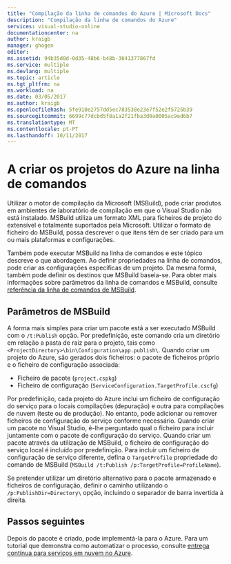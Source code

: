 ```yaml
---
title: "Compilação da linha de comandos do Azure | Microsoft Docs"
description: "Compilação da linha de comandos do Azure"
services: visual-studio-online
documentationcenter: na
author: kraigb
manager: ghogen
editor: 
ms.assetid: 94b35d0d-0d35-48b6-b48b-3641377867fd
ms.service: multiple
ms.devlang: multiple
ms.topic: article
ms.tgt_pltfrm: na
ms.workload: na
ms.date: 03/05/2017
ms.author: kraigb
ms.openlocfilehash: 5fe910e2757dd5ec783538e23e7f52e2f5725b39
ms.sourcegitcommit: 6699c77dcbd5f8a1a2f21fba3d0a0005ac9ed6b7
ms.translationtype: MT
ms.contentlocale: pt-PT
ms.lasthandoff: 10/11/2017
---
```

# <a name="building-azure-projects-from-the-command-line"></a>A criar os projetos do Azure na linha de comandos
Utilizar o motor de compilação da Microsoft (MSBuild), pode criar produtos em ambientes de laboratório de compilação em que o Visual Studio não está instalado. MSBuild utiliza um formato XML para ficheiros de projeto do extensível e totalmente suportados pela Microsoft. Utilizar o formato de ficheiro do MSBuild, possa descrever o que itens têm de ser criado para um ou mais plataformas e configurações.

Também pode executar MSBuild na linha de comandos e este tópico descreve o que abordagem. Ao definir propriedades na linha de comandos, pode criar as configurações específicas de um projeto. Da mesma forma, também pode definir os destinos que MSBuild baseia-se. Para obter mais informações sobre parâmetros da linha de comandos e MSBuild, consulte [referência da linha de comandos de MSBuild](https://msdn.microsoft.com/library/ms164311.aspx).

## <a name="msbuild-parameters"></a>Parâmetros de MSBuild
A forma mais simples para criar um pacote está a ser executado MSBuild com o `/t:Publish` opção. Por predefinição, este comando cria um diretório em relação a pasta de raiz para o projeto, tais como `<ProjectDirectory>\bin\Configuration\app.publish\`. Quando criar um projeto do Azure, são gerados dois ficheiros: o pacote de ficheiros próprio e o ficheiro de configuração associada:

* Ficheiro de pacote (`project.cspkg`)
* Ficheiro de configuração (`ServiceConfiguration.TargetProfile.cscfg`)

Por predefinição, cada projeto do Azure inclui um ficheiro de configuração do serviço para o locais compilações (depuração) e outra para compilações de nuvem (teste ou de produção). No entanto, pode adicionar ou remover ficheiros de configuração do serviço conforme necessário. Quando criar um pacote no Visual Studio, é-lhe perguntado qual o ficheiro para incluir juntamente com o pacote de configuração do serviço. Quando criar um pacote através da utilização de MSBuild, o ficheiro de configuração do serviço local é incluído por predefinição. Para incluir um ficheiro de configuração de serviço diferente, defina o `TargetProfile` propriedade do comando de MSBuild (`MSBuild /t:Publish /p:TargetProfile=ProfileName`).

Se pretender utilizar um diretório alternativo para o pacote armazenado e ficheiros de configuração, definir o caminho utilizando o `/p:PublishDir=Directory\` opção, incluindo o separador de barra invertida à direita.

## <a name="next-steps"></a>Passos seguintes
Depois do pacote é criado, pode implementá-la para o Azure. Para um tutorial que demonstra como automatizar o processo, consulte [entrega contínua para serviços em nuvem no Azure](./cloud-services/cloud-services-dotnet-continuous-delivery.md).

